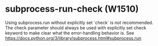 # subprocess-run-check (W1510)

Using subprocess.run without explicitly set \`check\` is not
recommended. The check parameter should always be used with explicitly
set check keyword to make clear what the error-handling behavior is. See
https://docs.python.org/3/library/subprocess.html#subprocess.run

